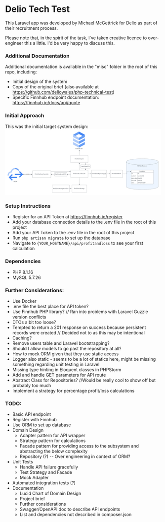 # Delio Tech Test
This Laravel app was developed by Michael McGettrick for Delio as part of their recruitment process.

Please note that, in the spirit of the task, I've taken creative licence to over-engineer this a little. I'd be very happy to discuss this. 

### Additional Documentation
Additional documentation is available in the "misc" folder in the root of this repo, including:
* Initial design of the system
* Copy of the original brief (also available at https://github.com/deliowales/php-technical-test)
* Specific Finnhub endpoint documentation: https://finnhub.io/docs/api/quote

### Initial Approach
This was the initial target system design:
![If this image is not displaying, please find it in the misc folder](misc/system_design.png "System Design")

### Setup Instructions
* Register for an API Token at https://finnhub.io/register
* Add your database connection details to the .env file in the root of this project
* Add your API Token to the .env file in the root of this project
* Run `php artisan migrate` to set up the database
* Navigate to `{YOUR_HOSTNAME}/api/profitandloss` to see your first calculation

### Dependencies
- PHP 8.1.16
- MySQL 5.7.26

### Further Considerations:
- Use Docker
- .env file the best place for API token?
- Use Finnhub PHP library? // Ran into problems with Laravel Guzzle version conflicts
- DTOs a bit too loose?
- Tempted to return a 201 response on success because persistent records were created // Decided not to as this may be intentional
- Caching?
- Remove users table and Laravel bootstrapping?
- Should I allow models to go past the repository at all?
- How to mock ORM given that they use static access
- Logger also static - seems to be a lot of statics here, might be missing something regarding unit testing in Laravel
- Missing type hinting in Eloquent classes in PHPStorm
- Add and handle GET parameters for API route 
- Abstract Class for Repositories? //Would be really cool to show off but probably too much
- Implement a strategy for percentage profit/loss calculations

### TODO:
- Basic API endpoint
- Register with Finnhub
- Use ORM to set up database
- Domain Design
  - Adapter pattern for API wrapper
  - Strategy pattern for calculations
  - Facade pattern for providing access to the subsystem and abstracting the below complexity
  - Repository (?) -- Over engineering in context of ORM?
- Unit Tests
  - Handle API failure gracefully
  - Test Strategy and Facade
  - Mock Adapter
- Automated integration tests (?)
- Documentation
  - Lucid Chart of Domain Design
  - Project brief
  - Further considerations
  - Swagger/OpenAPI doc to describe API endpoints
  - List and dependencies not described in composer.json


